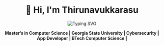 <h1 align="center">👋 Hi, I'm Thirunavukkarasu </h1>

<p align="center">
  <img src="https://readme-typing-svg.herokuapp.com?size=24&color=1E90FF&center=true&vCenter=true&width=950&speed=80&lines=Innovative+computer+enthusiast;constantly+learning+emerging+technologies" alt="Typing SVG">
</p>

<p align="center">
  <strong> Master’s in Computer Science | Georgia State University | Cybersecurity | App Developer | BTech Computer Science |</strong>
</p>

